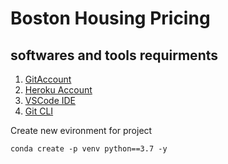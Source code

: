 # Boston Housing Pricing

## softwares and tools requirments

1.  [GitAccount](https://github.com/)
2.  [Heroku Account](https://heroku.com/)
3.  [VSCode IDE](https://code.visualstudio.com/)
4.  [Git CLI](https://git-scm.com/book/en/v2/Getting-Started-The-Command-Line)

Create new evironment for project
```
conda create -p venv python==3.7 -y
```


